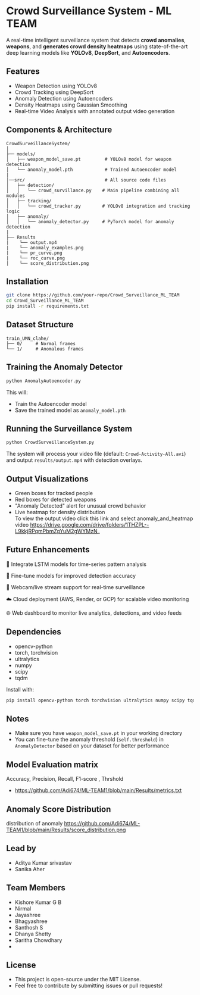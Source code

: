 
# Crowd Surveillance System - ML TEAM

A real-time intelligent surveillance system that detects **crowd anomalies**, **weapons**, and **generates crowd density heatmaps** using state-of-the-art deep learning models like **YOLOv8**, **DeepSort**, and **Autoencoders**.

## Features

- Weapon Detection using YOLOv8
- Crowd Tracking using DeepSort
- Anomaly Detection using Autoencoders
- Density Heatmaps using Gaussian Smoothing
- Real-time Video Analysis with annotated output video generation

## Components & Architecture

```
CrowdSurveillanceSystem/
│
├── models/
│   ├── weapon_model_save.pt         # YOLOv8 model for weapon detection
│   └── anomaly_model.pth            # Trained Autoencoder model
|
│──src/                              # All source code files
│   ├── detection/
│   │   └── crowd_survillance.py    # Main pipeline combining all modules
│   ├── tracking/
│   │   └── crowd_tracker.py        # YOLOv8 integration and tracking logic
│   ├── anomaly/
│   │   └── anomaly_detector.py     # PyTorch model for anomaly detection
|
├── Results
|    └── output.mp4
|    └── anomaly_examples.png
|    └── pr_curve.png
|    └── roc_curve.png
|    └── score_distribution.png
```

## Installation

```bash
git clone https://github.com/your-repo/Crowd_Surveillance_ML_TEAM
cd Crowd_Surveillance_ML_TEAM
pip install -r requirements.txt
```

## Dataset Structure

```
train_UMN_clahe/
├── 0/     # Normal frames
└── 1/     # Anomalous frames
```

## Training the Anomaly Detector

```bash
python AnomalyAutoencoder.py
```

This will:
- Train the Autoencoder model
- Save the trained model as `anomaly_model.pth`

## Running the Surveillance System

```bash
python CrowdSurveillanceSystem.py
```

The system will process your video file (default: `Crowd-Activity-All.avi`) and output `results/output.mp4` with detection overlays.

## Output Visualizations

- Green boxes for tracked people  
- Red boxes for detected weapons  
- "Anomaly Detected" alert for unusual crowd behavior  
- Live heatmap for density distribution  
To view the output video click this link and select anomaly_and_heatmap video https://drive.google.com/drive/folders/1THZPL--L9kkjRPqmPbmZpYuM2gWYMzN_


## Future Enhancements

🔁 Integrate LSTM models for time-series pattern analysis

🧠 Fine-tune models for improved detection accuracy

🎥 Webcam/live stream support for real-time surveillance

☁️ Cloud deployment (AWS, Render, or GCP) for scalable video monitoring

🌐 Web dashboard to monitor live analytics, detections, and video feeds

## Dependencies

- opencv-python  
- torch, torchvision  
- ultralytics  
- numpy  
- scipy  
- tqdm  

Install with:

```bash
pip install opencv-python torch torchvision ultralytics numpy scipy tqdm
```

## Notes

- Make sure you have `weapon_model_save.pt` in your working directory  
- You can fine-tune the anomaly threshold (`self.threshold`) in `AnomalyDetector` based on your dataset for better performance

## Model Evaluation matrix 
Accuracy, Precision, Recall, F1-score , Thrshold
- https://github.com/Adi674/ML-TEAM1/blob/main/Results/metrics.txt

## Anomaly Score Distribution
distribution of anomaly
https://github.com/Adi674/ML-TEAM1/blob/main/Results/score_distribution.png

## Lead by 
- Aditya Kumar srivastav
- Sanika Aher

## Team Members

- Kishore Kumar G B
- Nirmal  
- Jayashree 
- Bhagyashree
- Santhosh S
- Dhanya Shetty
- Saritha Chowdhary
- 

## License
- This project is open-source under the MIT License.
- Feel free to contribute by submitting issues or pull requests!


